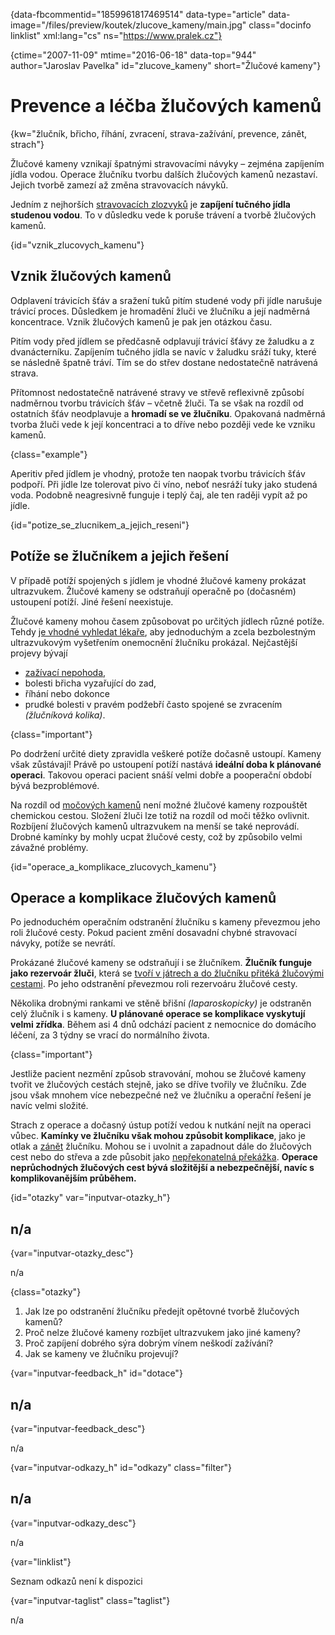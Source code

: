 
{data-fbcommentid="1859961817469514" data-type="article" data-image="/files/preview/koutek/zlucove_kameny/main.jpg" class="docinfo linklist" xml:lang="cs" ns="https://www.pralek.cz"}

{ctime="2007-11-09" mtime="2016-06-18" data-top="944" author="Jaroslav Pavelka" id="zlucove_kameny" short="Žlučové kameny"}

# Prevence a léčba žlučových kamenů

<!-- generated attribute kw by user_updatekw.sh on 2021-12-06, do not edit -->

{kw="žlučník, břicho, říhání, zvracení, strava-zažívání, prevence, zánět, strach"}

Žlučové kameny vznikají špatnými stravovacími návyky – zejména zapíjením jídla vodou. Operace žlučníku tvorbu dalších žlučových kamenů nezastaví. Jejich tvorbě zamezí až změna stravovacích návyků.

Jedním z nejhorších [stravovacích zlozvyků][1] je **zapíjení tučného jídla studenou vodou**. To v důsledku vede k poruše trávení a tvorbě žlučových kamenů.

{id="vznik\_zlucovych\_kamenu"}

## Vznik žlučových kamenů

Odplavení trávicích šťáv a sražení tuků pitím studené vody při jídle narušuje trávicí proces. Důsledkem je hromadění žluči ve žlučníku a její nadměrná koncentrace. Vznik žlučových kamenů je pak jen otázkou času.

Pitím vody před jídlem se předčasně odplavují trávicí šťávy ze žaludku a z dvanácterníku. Zapíjením tučného jídla se navíc v žaludku sráží tuky, které se následně špatně tráví. Tím se do střev dostane nedostatečně natrávená strava.

Přítomnost nedostatečně natrávené stravy ve střevě reflexivně způsobí nadměrnou tvorbu trávicích šťáv – včetně žluči. Ta se však na rozdíl od ostatních šťáv neodplavuje a **hromadí se ve žlučníku**. Opakovaná nadměrná tvorba žluči vede k její koncentraci a to dříve nebo později vede ke vzniku kamenů.

{class="example"}

Aperitiv před jídlem je vhodný, protože ten naopak tvorbu trávicích šťáv podpoří. Při jídle lze tolerovat pivo či víno, neboť nesráží tuky jako studená voda. Podobně neagresivně funguje i teplý čaj, ale ten raději vypít až po jídle.

{id="potize\_se\_zlucnikem\_a\_jejich_reseni"}

## Potíže se žlučníkem a jejich řešení

V případě potíží spojených s jídlem je vhodné žlučové kameny prokázat ultrazvukem. Žlučové kameny se odstraňují operačně po (dočasném) ustoupení potíží. Jiné řešení neexistuje.

Žlučové kameny mohou časem způsobovat po určitých jídlech různé potíže. Tehdy [je vhodné vyhledat lékaře][2], aby jednoduchým a zcela bezbolestným ultrazvukovým vyšetřením onemocnění žlučníku prokázal. Nejčastější projevy bývají

  * [zažívací nepohoda][3],
  * bolesti břicha vyzařující do zad,
  * říhání nebo dokonce
  * prudké bolesti v pravém podžebří často spojené se zvracením _(žlučníková kolika)_.

{class="important"}

Po dodržení určité diety zpravidla veškeré potíže dočasně ustoupí. Kameny však zůstávají! Právě po ustoupení potíží nastává **ideální doba k plánované operaci**. Takovou operaci pacient snáší velmi dobře a pooperační období bývá bezproblémové.

Na rozdíl od [močových kamenů][4] není možné žlučové kameny rozpouštět chemickou cestou. Složení žluči lze totiž na rozdíl od moči těžko ovlivnit. Rozbíjení žlučových kamenů ultrazvukem na menší se také neprovádí. Drobné kamínky by mohly ucpat žlučové cesty, což by způsobilo velmi závažné problémy.

{id="operace\_a\_komplikace\_zlucovych\_kamenu"}

## Operace a komplikace žlučových kamenů

Po jednoduchém operačním odstranění žlučníku s kameny převezmou jeho roli žlučové cesty. Pokud pacient změní dosavadní chybné stravovací návyky, potíže se nevrátí.

Prokázané žlučové kameny se odstraňují i se žlučníkem. **Žlučník funguje jako rezervoár žluči**, která se [tvoří v játrech a do žlučníku přitéká žlučovými cestami][1]. Po jeho odstranění převezmou roli rezervoáru žlučové cesty.

Několika drobnými rankami ve stěně břišní _(laparoskopicky)_ je odstraněn celý žlučník i s kameny. **U plánované operace se komplikace vyskytují velmi zřídka**. Během asi 4 dnů odchází pacient z nemocnice do domácího léčení, za 3 týdny se vrací do normálního života.

{class="important"}

Jestliže pacient nezmění způsob stravování, mohou se žlučové kameny tvořit ve žlučových cestách stejně, jako se dříve tvořily ve žlučníku. Zde jsou však mnohem více nebezpečné než ve žlučníku a operační řešení je navíc velmi složité.

Strach z operace a dočasný ústup potíží vedou k nutkání nejít na operaci vůbec. **Kamínky ve žlučníku však mohou způsobit komplikace**, jako je otlak a [zánět][5] žlučníku. Mohou se i uvolnit a zapadnout dále do žlučových cest nebo do střeva a zde působit jako [nepřekonatelná překážka][6]. **Operace neprůchodných žlučových cest bývá složitější a nebezpečnější, navíc s komplikovanějším průběhem.**

{id="otazky" var="inputvar-otazky_h"}

## n/a

{var="inputvar-otazky_desc"}

n/a

{class="otazky"}

  1. Jak lze po odstranění žlučníku předejít opětovné tvorbě žlučových kamenů?
  2. Proč nelze žlučové kameny rozbíjet ultrazvukem jako jiné kameny?
  3. Proč zapíjení dobrého sýra dobrým vínem neškodí zažívání?
  4. Jak se kameny ve žlučníku projevují?

{var="inputvar-feedback_h" id="dotace"}

## n/a

{var="inputvar-feedback_desc"}

n/a

{var="inputvar-odkazy_h" id="odkazy" class="filter"}

## n/a

{var="inputvar-odkazy_desc"}

n/a

{var="linklist"}

Seznam odkazů není k dispozici

{var="inputvar-taglist" class="taglist"}

n/a

 [1]: zdrave_traveni
 [2]: nalehavost_vysetreni
 [3]: slepak
 [4]: mocove_kameny
 [5]: vyvoj_zanetu
 [6]: ileus

